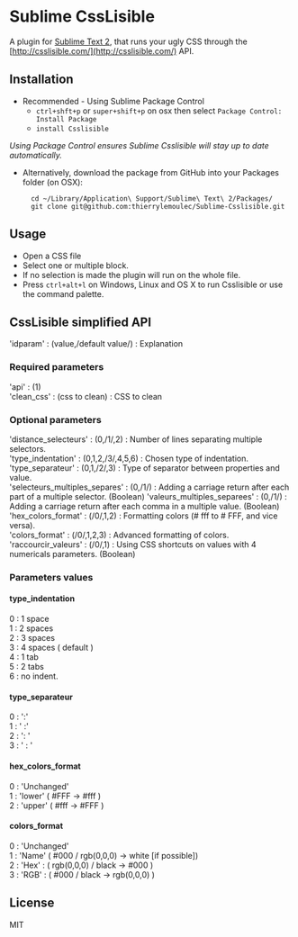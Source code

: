 # Sublime CssLisible

A plugin for [Sublime Text 2](http://sublimetext.com/2), that runs your ugly CSS through the [http://csslisible.com/](http://csslisible.com/) API.

## Installation

* Recommended - Using Sublime Package Control  
  * `ctrl+shft+p` or `super+shift+p` on osx then select `Package Control: Install Package`
  * `install Csslisible`

*Using Package Control ensures Sublime Csslisible will stay up to date automatically.*

* Alternatively, download the package from GitHub into your Packages folder (on OSX):

        cd ~/Library/Application\ Support/Sublime\ Text\ 2/Packages/
        git clone git@github.com:thierrylemoulec/Sublime-Csslisible.git

## Usage

* Open a CSS file
* Select one or multiple block. 
* If no selection is made the plugin will run on the whole file.
* Press `ctrl+alt+l` on Windows, Linux and OS X to run Csslisible or use the command palette.


## CssLisible simplified API

'idparam' : (value,/default value/) : Explanation

### Required parameters
'api' : (1)  
'clean_css' : (css to clean) : CSS to clean

### Optional parameters

'distance_selecteurs' : (0,/1/,2) : Number of lines separating multiple selectors.  
'type_indentation' : (0,1,2,/3/,4,5,6) : Chosen type of indentation.  
'type_separateur' : (0,1,/2/,3) : Type of separator between properties and value.  
'selecteurs_multiples_separes' : (0,/1/) : Adding a carriage return after each part of a multiple selector. (Boolean)
'valeurs_multiples_separees' : (0,/1/) : Adding a carriage return after each comma in a multiple value. (Boolean)
'hex_colors_format' : (/0/,1,2) : Formatting colors (# fff to # FFF, and vice versa).  
'colors_format' : (/0/,1,2,3) : Advanced formatting of colors.
'raccourcir_valeurs' : (/0/,1) : Using CSS shortcuts on values with 4 numericals parameters. (Boolean)

### Parameters values

#### type_indentation
0 : 1 space  
1 : 2 spaces  
2 : 3 spaces  
3 : 4 spaces ( default )  
4 : 1 tab  
5 : 2 tabs  
6 : no indent.


#### type_separateur
0 : ':'  
1 : ' :'  
2 : ': '  
3 : ' : '


#### hex_colors_format

0 : 'Unchanged'  
1 : 'lower' ( #FFF -> #fff )  
2 : 'upper' ( #fff -> #FFF )


#### colors_format

0 : 'Unchanged'  
1 : 'Name' ( #000 / rgb(0,0,0) -> white [if possible])  
2 : 'Hex' : ( rgb(0,0,0) / black -> #000 )  
3 : 'RGB' : ( #000 / black -> rgb(0,0,0) )


## License
MIT